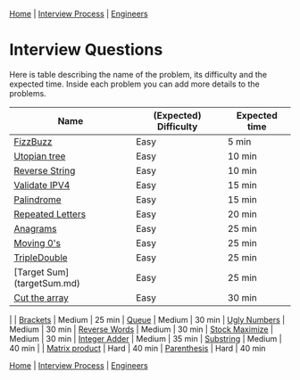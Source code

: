 [Home](../../../README.md) |
[Interview Process](../../README.md) |
[Engineers](../README.md)

# Interview Questions

Here is table describing the name of the problem, its difficulty and the expected time. Inside each problem you can add more details to the problems.

| Name                               | (Expected) Difficulty | Expected time
| ----                               | --------------------- | -------------
| [FizzBuzz](fizzbuzz.md)            | Easy                  | 5 min
| [Utopian tree](utopianTree.md)     | Easy                  | 10 min
| [Reverse String](reverseString.md) | Easy                  | 10 min
| [Validate IPV4](ipv4.md)           | Easy                  | 15 min
| [Palindrome](palindrome.md)        | Easy                  | 15 min
| [Repeated Letters](repLetters.md)  | Easy                  | 20 min
| [Anagrams](anagrams.md)            | Easy                  | 25 min
| [Moving 0's](moving0s.md)          | Easy                  | 25 min
| [TripleDouble](tripleDouble.md)    | Easy                  | 25 min
| [Target Sum] (targetSum.md)        | Easy                  | 25 min
| [Cut the array](cutTheArray.md)    | Easy                  | 30 min
|
| [Brackets](brackets.md)            | Medium                | 25 min
| [Queue](queue.md)                  | Medium                | 30 min
| [Ugly Numbers](uglyNumbers.md)     | Medium                | 30 min
| [Reverse Words](reverseWords.md)   | Medium                | 30 min
| [Stock Maximize](stockMaximize.md) | Medium                | 30 min
| [Integer Adder](intAdder.md)       | Medium                | 35 min
| [Substring](substring.md)          | Medium                | 40 min
|
| [Matrix product](matrixProduct.md) | Hard                  | 40 min
| [Parenthesis](parenthesis.md)      | Hard                  | 40 min

[Home](../../../README.md) |
[Interview Process](../../README.md) |
[Engineers](../README.md)
